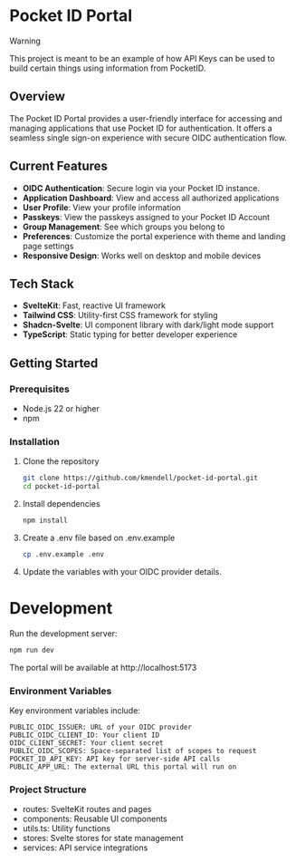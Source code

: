 # Pocket ID Portal

> [!WARNING]
> This project is meant to be an example of how API Keys can be used to build certain things using information from PocketID.

## Overview

The Pocket ID Portal provides a user-friendly interface for accessing and managing applications that use Pocket ID for authentication. It offers a seamless single sign-on experience with secure OIDC authentication flow.

## Current Features

- **OIDC Authentication**: Secure login via your Pocket ID instance.
- **Application Dashboard**: View and access all authorized applications
- **User Profile**: View your profile information
- **Passkeys**: View the passkeys assigned to your Pocket ID Account
- **Group Management**: See which groups you belong to
- **Preferences**: Customize the portal experience with theme and landing page settings
- **Responsive Design**: Works well on desktop and mobile devices

## Tech Stack

- **SvelteKit**: Fast, reactive UI framework
- **Tailwind CSS**: Utility-first CSS framework for styling
- **Shadcn-Svelte**: UI component library with dark/light mode support
- **TypeScript**: Static typing for better developer experience

## Getting Started

### Prerequisites

- Node.js 22 or higher
- npm

### Installation

1. Clone the repository

   ```bash
   git clone https://github.com/kmendell/pocket-id-portal.git
   cd pocket-id-portal
   ```

2. Install dependencies

   ```bash
   npm install
   ```

3. Create a .env file based on .env.example

   ```bash
   cp .env.example .env
   ```

4. Update the variables with your OIDC provider details.

# Development

Run the development server:

```bash
npm run dev
```

The portal will be available at http://localhost:5173

### Environment Variables

Key environment variables include:

```env
PUBLIC_OIDC_ISSUER: URL of your OIDC provider
PUBLIC_OIDC_CLIENT_ID: Your client ID
OIDC_CLIENT_SECRET: Your client secret
PUBLIC_OIDC_SCOPES: Space-separated list of scopes to request
POCKET_ID_API_KEY: API key for server-side API calls
PUBLIC_APP_URL: The external URL this portal will run on
```

### Project Structure

- routes: SvelteKit routes and pages
- components: Reusable UI components
- utils.ts: Utility functions
- stores: Svelte stores for state management
- services: API service integrations
